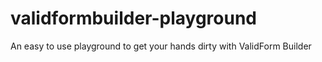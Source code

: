 # validformbuilder-playground
An easy to use playground to get your hands dirty with ValidForm Builder
